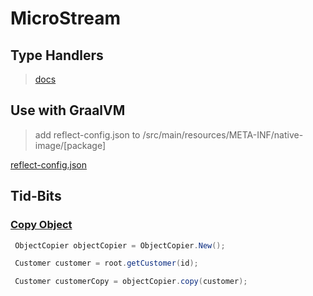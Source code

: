 # MicroStream
## Type Handlers
> [docs](https://docs.microstream.one/manual/storage/addendum/specialized-type-handlers.html)

## Use with GraalVM
> add reflect-config.json to /src/main/resources/META-INF/native-image/[package]

[reflect-config.json](https://gist.github.com/14paxton/d51cc2f493b8d8f4271c0cf55f2aefab)

## Tid-Bits
### [Copy Object](https://docs.microstream.one/manual/storage/storing-data/deep-copy.html)

```java
 ObjectCopier objectCopier = ObjectCopier.New();

 Customer customer = root.getCustomer(id);

 Customer customerCopy = objectCopier.copy(customer);
```